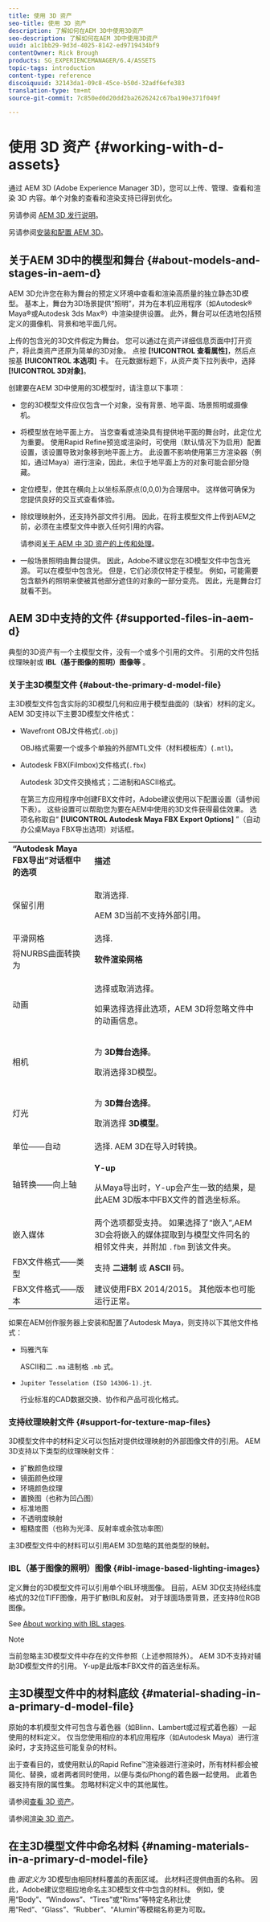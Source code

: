 ```yaml
---
title: 使用 3D 资产
seo-title: 使用 3D 资产
description: 了解如何在AEM 3D中使用3D资产
seo-description: 了解如何在AEM 3D中使用3D资产
uuid: a1c1bb29-9d3d-4025-8142-ed9719434bf9
contentOwner: Rick Brough
products: SG_EXPERIENCEMANAGER/6.4/ASSETS
topic-tags: introduction
content-type: reference
discoiquuid: 32143da1-09c8-45ce-b50d-32adf6efe383
translation-type: tm+mt
source-git-commit: 7c850ed0d20dd2ba2626242c67ba190e371f049f

---
```



# 使用 3D 资产 {#working-with-d-assets}

通过 AEM 3D (Adobe Experience Manager 3D)，您可以上传、管理、查看和渲染 3D 内容。单个对象的查看和渲染支持已得到优化。

另请参阅 [AEM 3D 发行说明](/help/release-notes/aem3d-release-notes.md)。

另请参阅[安装和配置 AEM 3D](install-config-3d.md)。

## 关于AEM 3D中的模型和舞台 {#about-models-and-stages-in-aem-d}

AEM 3D允许您在称为舞台的预定义环境中查看和渲染高质量的独立静态3D模型。 基本上，舞台为3D场景提供“照明”，并为在本机应用程序（如Autodesk® Maya®或Autodesk 3ds Max®）中渲染提供设置。 此外，舞台可以任选地包括预定义的摄像机、背景和地平面几何。

上传的包含光的3D文件假定为舞台。 您可以通过在资产详细信息页面中打开资产，将此类资产还原为简单的3D对象。 点按 **[!UICONTROL 查看属性]**，然后点按基 **[!UICONTROL 本选项]** 卡。 在元数据标题下，从资产类下拉列表中，选择 **[!UICONTROL 3D对象]**。

创建要在AEM 3D中使用的3D模型时，请注意以下事项：

* 您的3D模型文件应仅包含一个对象，没有背景、地平面、场景照明或摄像机。
* 将模型放在地平面上方。 当您查看或渲染具有提供地平面的舞台时，此定位尤为重要。 使用Rapid Refine预览或渲染时，可使用（默认情况下为启用）配置设置，该设置导致对象移到地平面上方。 此设置不影响使用第三方渲染器（例如，通过Maya）进行渲染，因此，未位于地平面上方的对象可能会部分隐藏。
* 定位模型，使其在横向上以坐标系原点(0,0,0)为合理居中。 这样做可确保为您提供良好的交互式查看体验。
* 除纹理映射外，还支持外部文件引用。 因此，在将主模型文件上传到AEM之前，必须在主模型文件中嵌入任何引用的内容。

   请参阅[关于 AEM 中 3D 资产的上传和处理](upload-processing-3d-assets.md)。

* 一般场景照明由舞台提供。 因此，Adobe不建议您在3D模型文件中包含光源。 可以在模型中包含光。 但是，它们必须仅特定于模型。 例如，可能需要包含额外的照明来使被其他部分遮住的对象的一部分变亮。 因此，光是舞台灯就看不到。

## AEM 3D中支持的文件 {#supported-files-in-aem-d}

典型的3D资产有一个主模型文件，没有一个或多个引用的文件。 引用的文件包括纹理映射或 **IBL（基于图像的照明）图像等** 。

### 关于主3D模型文件 {#about-the-primary-d-model-file}

主3D模型文件包含实际的3D模型几何和应用于模型曲面的（缺省）材料的定义。 AEM 3D支持以下主要3D模型文件格式：

* Wavefront OBJ文件格式(`.obj`)

   OBJ格式需要一个或多个单独的外部MTL文件（材料模板库）(`.mtl`)。

* Autodesk FBX(Filmbox)文件格式(`.fbx`)

   Autodesk 3D文件交换格式；二进制和ASCII格式。

   在第三方应用程序中创建FBX文件时，Adobe建议使用以下配置设置（请参阅下表）。 这些设置可以帮助您为要在AEM中使用的3D文件获得最佳效果。 选项名称取自“ **[!UICONTROL Autodesk Maya FBX Export Options]** ”（自动办公桌Maya FBX导出选项）对话框。

<table> 
 <tbody> 
  <tr> 
   <td><strong>“Autodesk Maya FBX导出”对话框中的选项</strong></td> 
   <td><strong>描述</strong></td> 
  </tr> 
  <tr> 
   <td>保留引用<br /> </td> 
   <td><p>取消选择.</p> <p>AEM 3D当前不支持外部引用。</p> </td> 
  </tr> 
  <tr> 
   <td>平滑网格<br /> </td> 
   <td>选择.</td> 
  </tr> 
  <tr> 
   <td>将NURBS曲面转换为</td> 
   <td><strong>软件渲染网格</strong></td> 
  </tr> 
  <tr> 
   <td>动画</td> 
   <td><p>选择或取消选择。</p> <p>如果选择选择此选项，AEM 3D将忽略文件中的动画信息。</p> </td> 
  </tr> 
  <tr> 
   <td>相机</td> 
   <td><p>为 <strong>3D舞台选择</strong>。</p> <p>取消选择3D模型。</p> </td> 
  </tr> 
  <tr> 
   <td>灯光</td> 
   <td><p>为 <strong>3D舞台选择</strong>。</p> <p>取消选择 <strong>3D模型</strong>。</p> </td> 
  </tr> 
  <tr> 
   <td>单位——自动</td> 
   <td>选择. AEM 3D在导入时转换。</td> 
  </tr> 
  <tr> 
   <td>轴转换——向上轴</td> 
   <td><p><strong>Y-up</strong></p> <p>从Maya导出时，Y-up会产生一致的结果，是此AEM 3D版本中FBX文件的首选坐标系。</p> </td> 
  </tr> 
  <tr> 
   <td>嵌入媒体</td> 
   <td>两个选项都受支持。 如果选择了“嵌入”,AEM 3D会将嵌入的媒体提取到与模型文件同名的相邻文件夹，并附加 <code>.fbm</code> 到该文件夹。</td> 
  </tr> 
  <tr> 
   <td>FBX文件格式——类型</td> 
   <td>支持 <strong>二进制 </strong>或 <strong>ASCII </strong>码。</td> 
  </tr> 
  <tr> 
   <td>FBX文件格式——版本</td> 
   <td>建议使用FBX 2014/2015。 其他版本也可能运行正常。</td> 
  </tr> 
 </tbody> 
</table>

如果在AEM创作服务器上安装和配置了Autodesk Maya，则支持以下其他文件格式：

* 玛雅汽车

   ASCII和二 `.ma` 进制格 `.mb` 式。

* `Jupiter Tesselation (ISO 14306-1).jt`.

   行业标准的CAD数据交换、协作和产品可视化格式。

### 支持纹理映射文件 {#support-for-texture-map-files}

3D模型文件中的材料定义可以包括对提供纹理映射的外部图像文件的引用。 AEM 3D支持以下类型的纹理映射文件：

* 扩散颜色纹理
* 镜面颜色纹理
* 环境颜色纹理
* 置换图（也称为凹凸图）
* 标准地图
* 不透明度映射
* 粗糙度图（也称为光泽、反射率或余弦功率图）

主3D模型文件中的材料可以引用AEM 3D忽略的其他类型的映射。

### IBL（基于图像的照明）图像 {#ibl-image-based-lighting-images}

定义舞台的3D模型文件可以引用单个IBL环境图像。 目前，AEM 3D仅支持经纬度格式的32位TIFF图像，用于扩散IBL和反射。 对于球面场景背景，还支持8位RGB图像。

See [About working with IBL stages](working-with-ibl-stages.md).

>[!NOTE]
>
>当前忽略主3D模型文件中存在的文件参照（上述参照除外）。 AEM 3D不支持对辅助3D模型文件的引用。
Y-up是此版本FBX文件的首选坐标系。

## 主3D模型文件中的材料底纹 {#material-shading-in-a-primary-d-model-file}

原始的本机模型文件可包含与着色器（如Blinn、Lambert或过程式着色器）一起使用的材料定义。 仅当您使用相应的本机应用程序（如Autodesk Maya）进行渲染时，才支持这些可能复杂的材料。

出于查看目的，或使用默认的Rapid Refine™渲染器进行渲染时，所有材料都会被简化、替换，或者两者同时使用，以便与类似Phong的着色器一起使用。 此着色器支持有限的属性集。 忽略材料定义中的其他属性。

请参阅[查看 3D 资产](viewing-3d-assets.md)。

请参阅[渲染 3D 资产](rendering-3d-assets.md)。

## 在主3D模型文件中命名材料 {#naming-materials-in-a-primary-d-model-file}

曲 *面定义为* 3D模型由相同材料覆盖的表面区域。 此材料还提供曲面的名称。 因此，Adobe建议您相应地命名主3D模型文件中包含的材料。 例如，使用“Body”、“Windows”、“Tires”或“Rims”等特定名称比使用“Red”、“Glass”、“Rubber”、“Alumin”等模糊名称更为可取。

